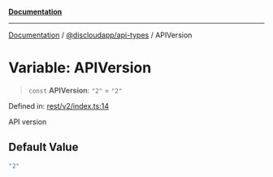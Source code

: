 [**Documentation**](../../../README.md)

***

[Documentation](../../../packages.md) / [@discloudapp/api-types](../README.md) / APIVersion

# Variable: APIVersion

> `const` **APIVersion**: `"2"` = `"2"`

Defined in: [rest/v2/index.ts:14](https://github.com/discloud/discloud.app/blob/e06d08869d94db25520cbe5fdcc3cdbc242fb0cb/packages/api-types/rest/v2/index.ts#L14)

API version

## Default Value

```ts
"2"
```
